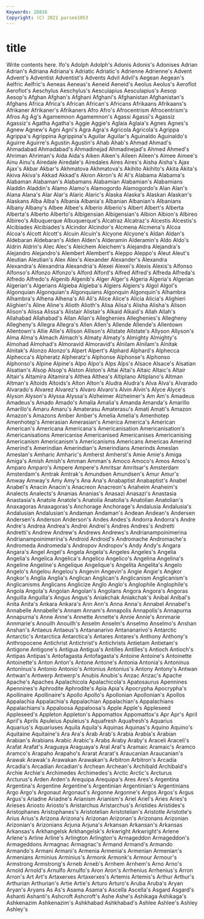 ```yaml
---
Keywords: 28816
Copyright: (C) 2021 parsee1053
---
```


# title

Write contents here.
lfo's Adolph Adolph's Adonis Adonis's Adonises Adrian Adrian's Adriana Adriana's
Adriatic Adriatic's Adrienne Adrienne's Advent Advent's Adventist Adventist's Advents Advil
Advil's Aegean Aegean's Aelfric Aelfric's Aeneas Aeneas's Aeneid Aeneid's Aeolus
Aeolus's Aeroflot Aeroflot's Aeschylus Aeschylus's Aesculapius Aesculapius's Aesop Aesop's Afghan
Afghan's Afghani Afghani's Afghanistan Afghanistan's Afghans Africa Africa's African African's
Africans Afrikaans Afrikaans's Afrikaner Afrikaner's Afrikaners Afro Afro's Afrocentrism Afrocentrism's
Afros Ag Ag's Agamemnon Agamemnon's Agassi Agassi's Agassiz Agassiz's Agatha
Agatha's Aggie Aggie's Aglaia Aglaia's Agnes Agnes's Agnew Agnew's Agni
Agni's Agra Agra's Agricola Agricola's Agrippa Agrippa's Agrippina Agrippina's Aguilar
Aguilar's Aguinaldo Aguinaldo's Aguirre Aguirre's Agustin Agustin's Ahab Ahab's Ahmad
Ahmad's Ahmadabad Ahmadabad's Ahmadinejad Ahmadinejad's Ahmed Ahmed's Ahriman Ahriman's Aida
Aida's Aiken Aiken's Aileen Aileen's Aimee Aimee's Ainu Ainu's Airedale
Airedale's Airedales Aires Aires's Aisha Aisha's Ajax Ajax's Akbar Akbar's
Akhmatova Akhmatova's Akihito Akihito's Akita Akita's Akiva Akiva's Akkad Akkad's
Akron Akron's Al Al's Alabama Alabama's Alabaman Alabaman's Alabamans Alabamian
Alabamian's Alabamians Aladdin Aladdin's Alamo Alamo's Alamogordo Alamogordo's Alan Alan's
Alana Alana's Alar Alar's Alaric Alaric's Alaska Alaska's Alaskan Alaskan's
Alaskans Alba Alba's Albania Albania's Albanian Albanian's Albanians Albany Albany's
Albee Albee's Alberio Alberio's Albert Albert's Alberta Alberta's Alberto Alberto's
Albigensian Albigensian's Albion Albion's Albireo Albireo's Albuquerque Albuquerque's Alcatraz Alcatraz's
Alcestis Alcestis's Alcibiades Alcibiades's Alcindor Alcindor's Alcmena Alcmena's Alcoa Alcoa's
Alcott Alcott's Alcuin Alcuin's Alcyone Alcyone's Aldan Aldan's Aldebaran Aldebaran's
Alden Alden's Alderamin Alderamin's Aldo Aldo's Aldrin Aldrin's Alec Alec's
Aleichem Aleichem's Alejandra Alejandra's Alejandro Alejandro's Alembert Alembert's Aleppo Aleppo's
Aleut Aleut's Aleutian Aleutian's Alex Alex's Alexander Alexander's Alexandra Alexandra's
Alexandria Alexandria's Alexei Alexei's Alexis Alexis's Alfonso Alfonso's Alfonzo Alfonzo's
Alford Alford's Alfred Alfred's Alfreda Alfreda's Alfredo Alfredo's Algenib Algenib's
Alger Alger's Algeria Algeria's Algerian Algerian's Algerians Algieba Algieba's Algiers
Algiers's Algol Algol's Algonquian Algonquian's Algonquians Algonquin Algonquin's Alhambra Alhambra's
Alhena Alhena's Ali Ali's Alice Alice's Alicia Alicia's Alighieri Alighieri's
Aline Aline's Alioth Alioth's Alisa Alisa's Alisha Alisha's Alison Alison's
Alissa Alissa's Alistair Alistair's Alkaid Alkaid's Allah Allah's Allahabad Allahabad's
Allan Allan's Alleghenies Alleghenies's Allegheny Allegheny's Allegra Allegra's Allen Allen's
Allende Allende's Allentown Allentown's Allie Allie's Allison Allison's Allstate Allstate's
Allyson Allyson's Alma Alma's Almach Almach's Almaty Almaty's Almighty Almighty's
Almohad Almohad's Almoravid Almoravid's Alnilam Alnilam's Alnitak Alnitak's Alonzo Alonzo's
Alpert Alpert's Alphard Alphard's Alphecca Alphecca's Alpheratz Alpheratz's Alphonse Alphonse's
Alphonso Alphonso's Alpine Alpine's Alpo Alpo's Alps Alps's Alsace Alsace's
Alsatian Alsatian's Alsop Alsop's Alston Alston's Altai Altai's Altaic Altaic's
Altair Altair's Altamira Altamira's Althea Althea's Altiplano Altiplano's Altman Altman's
Altoids Altoids's Alton Alton's Aludra Aludra's Alva Alva's Alvarado Alvarado's
Alvarez Alvarez's Alvaro Alvaro's Alvin Alvin's Alyce Alyce's Alyson Alyson's
Alyssa Alyssa's Alzheimer Alzheimer's Am Am's Amadeus Amadeus's Amado Amado's
Amalia Amalia's Amanda Amanda's Amarillo Amarillo's Amaru Amaru's Amaterasu Amaterasu's
Amati Amati's Amazon Amazon's Amazons Amber Amber's Amelia Amelia's Amenhotep
Amenhotep's Amerasian Amerasian's America America's American American's Americana Americana's Americanisation
Americanisation's Americanisations Americanise Americanised Americanises Americanising Americanism Americanism's Americanisms Americans
Americas Amerind Amerind's Amerindian Amerindian's Amerindians Amerinds Ameslan Ameslan's Amharic
Amharic's Amherst Amherst's Amie Amie's Amiga Amiga's Amish Amish's Amman
Amman's Amoco Amoco's Amos Amos's Amparo Amparo's Ampere Ampere's Amritsar
Amritsar's Amsterdam Amsterdam's Amtrak Amtrak's Amundsen Amundsen's Amur Amur's Amway
Amway's Amy Amy's Ana Ana's Anabaptist Anabaptist's Anabel Anabel's Anacin
Anacin's Anacreon Anacreon's Anaheim Anaheim's Analects Analects's Ananias Ananias's Anasazi
Anasazi's Anastasia Anastasia's Anatole Anatole's Anatolia Anatolia's Anatolian Anatolian's Anaxagoras
Anaxagoras's Anchorage Anchorage's Andalusia Andalusia's Andalusian Andalusian's Andaman Andaman's Andean
Andean's Andersen Andersen's Anderson Anderson's Andes Andes's Andorra Andorra's Andre
Andre's Andrea Andrea's Andrei Andrei's Andres Andres's Andretti Andretti's Andrew
Andrew's Andrews Andrews's Andrianampoinimerina Andrianampoinimerina's Android Android's Andromache Andromache's Andromeda
Andromeda's Andropov Andropov's Andy Andy's Angara Angara's Angel Angel's Angela
Angela's Angeles Angeles's Angelia Angelia's Angelica Angelica's Angelico Angelico's Angelina
Angelina's Angeline Angeline's Angelique Angelique's Angelita Angelita's Angelo Angelo's Angelou
Angelou's Angevin Angevin's Angie Angie's Angkor Angkor's Anglia Anglia's Anglican
Anglican's Anglicanism Anglicanism's Anglicanisms Anglicans Anglicize Anglo Anglo's Anglophile Anglophile's
Angola Angola's Angolan Angolan's Angolans Angora Angora's Angoras Anguilla Anguilla's
Angus Angus's Aniakchak Aniakchak's Anibal Anibal's Anita Anita's Ankara Ankara's
Ann Ann's Anna Anna's Annabel Annabel's Annabelle Annabelle's Annam Annam's
Annapolis Annapolis's Annapurna Annapurna's Anne Anne's Annette Annette's Annie Annie's
Annmarie Annmarie's Anouilh Anouilh's Anselm Anselm's Anselmo Anselmo's Anshan Anshan's
Antaeus Antaeus's Antananarivo Antananarivo's Antarctic Antarctic's Antarctica Antarctica's Antares Antares's
Anthony Anthony's Anthropocene Antichrist Antichrist's Antichrists Antietam Antietam's Antigone Antigone's
Antigua Antigua's Antilles Antilles's Antioch Antioch's Antipas Antipas's Antofagasta Antofagasta's
Antoine Antoine's Antoinette Antoinette's Anton Anton's Antone Antone's Antonia Antonia's
Antoninus Antoninus's Antonio Antonio's Antonius Antonius's Antony Antony's Antwan Antwan's
Antwerp Antwerp's Anubis Anubis's Anzac Anzac's Apache Apache's Apaches Apalachicola
Apalachicola's Apatosaurus Apennines Apennines's Aphrodite Aphrodite's Apia Apia's Apocrypha Apocrypha's
Apollinaire Apollinaire's Apollo Apollo's Apollonian Apollonian's Apollos Appalachia Appalachia's Appalachian
Appalachian's Appalachians Appalachians's Appaloosa Appaloosa's Apple Apple's Appleseed Appleseed's Appleton
Appleton's Appomattox Appomattox's Apr Apr's April April's Aprils Apuleius Apuleius's
Aquafresh Aquafresh's Aquarius Aquarius's Aquariuses Aquila Aquila's Aquinas Aquinas's Aquino
Aquino's Aquitaine Aquitaine's Ara Ara's Arab Arab's Arabia Arabia's Arabian
Arabian's Arabians Arabic Arabic's Arabs Araby Araby's Araceli Araceli's Arafat
Arafat's Araguaya Araguaya's Aral Aral's Aramaic Aramaic's Aramco Aramco's Arapaho
Arapaho's Ararat Ararat's Araucanian Araucanian's Arawak Arawak's Arawakan Arawakan's Arbitron
Arbitron's Arcadia Arcadia's Arcadian Arcadian's Archean Archean's Archibald Archibald's Archie
Archie's Archimedes Archimedes's Arctic Arctic's Arcturus Arcturus's Arden Arden's Arequipa
Arequipa's Ares Ares's Argentina Argentina's Argentine Argentine's Argentinian Argentinian's Argentinians
Argo Argo's Argonaut Argonaut's Argonne Argonne's Argos Argos's Argus Argus's
Ariadne Ariadne's Arianism Arianism's Ariel Ariel's Aries Aries's Arieses Ariosto
Ariosto's Aristarchus Aristarchus's Aristides Aristides's Aristophanes Aristophanes's Aristotelian Aristotelian's Aristotle
Aristotle's Arius Arius's Arizona Arizona's Arizonan Arizonan's Arizonans Arizonian Arizonian's
Arizonians Arjuna Arjuna's Arkansan Arkansan's Arkansas Arkansas's Arkhangelsk Arkhangelsk's Arkwright
Arkwright's Arlene Arlene's Arline Arline's Arlington Arlington's Armageddon Armageddon's Armageddons
Armagnac Armagnac's Armand Armand's Armando Armando's Armani Armani's Armenia Armenia's
Armenian Armenian's Armenians Arminius Arminius's Armonk Armonk's Armour Armour's Armstrong
Armstrong's Arneb Arneb's Arnhem Arnhem's Arno Arno's Arnold Arnold's Arnulfo
Arnulfo's Aron Aron's Arrhenius Arrhenius's Arron Arron's Art Art's Artaxerxes
Artaxerxes's Artemis Artemis's Arthur Arthur's Arthurian Arthurian's Artie Artie's Arturo
Arturo's Aruba Aruba's Aryan Aryan's Aryans As As's Asama Asama's
Ascella Ascella's Asgard Asgard's Ashanti Ashanti's Ashcroft Ashcroft's Ashe Ashe's
Ashikaga Ashikaga's Ashkenazim Ashkenazim's Ashkhabad Ashkhabad's Ashlee Ashlee's Ashley Ashley's
